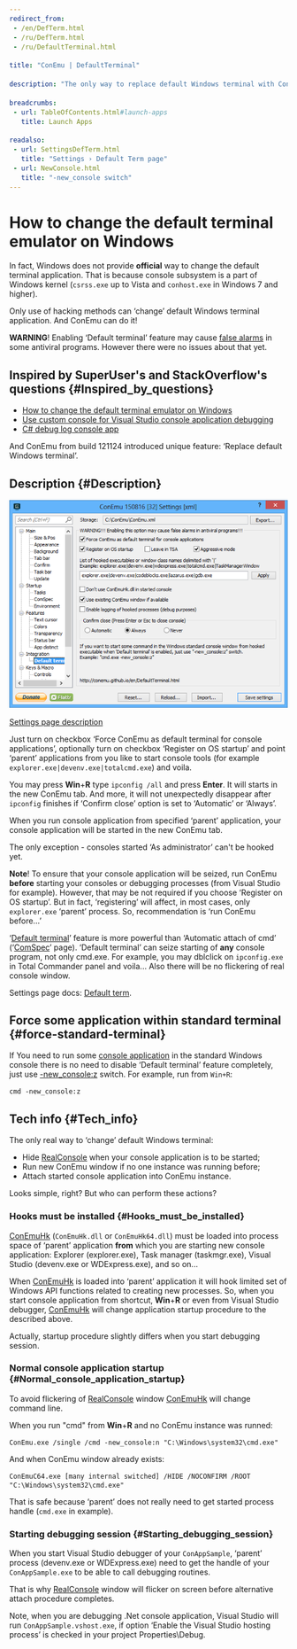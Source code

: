 ```yaml
---
redirect_from:
 - /en/DefTerm.html
 - /ru/DefTerm.html
 - /ru/DefaultTerminal.html

title: "ConEmu | DefaultTerminal"

description: "The only way to replace default Windows terminal with ConEmu"

breadcrumbs:
 - url: TableOfContents.html#launch-apps
   title: Launch Apps

readalso:
 - url: SettingsDefTerm.html
   title: "Settings › Default Term page"
 - url: NewConsole.html
   title: "-new_console switch"
---
```


# How to change the default terminal emulator on Windows

In fact, Windows does not provide **official** way to change
the default terminal application.
That is because console subsystem is a part of Windows kernel
(`csrss.exe` up to Vista and `conhost.exe` in Windows 7 and higher).

Only use of hacking methods can ‘change’ default Windows terminal application.
And ConEmu can do it!

**WARNING**! Enabling ‘Default terminal’ feature may cause
[false alarms](FalseAlarms.html) in some antiviral programs.
However there were no issues about that yet.



## Inspired by SuperUser's and StackOverflow's questions  {#Inspired_by_questions}

* [How to change the default terminal emulator on Windows](http://superuser.com/q/509642/139371)
* [Use custom console for Visual Studio console application debugging](http://stackoverflow.com/q/12602411/1405560)
* [C# debug log console app](http://stackoverflow.com/q/19599107/1405560)

And ConEmu from build 121124 introduced unique feature: ‘Replace default Windows terminal’.



## Description  {#Description}

[![ConEmu settings, Default Term page](/img/Settings-DefTerm.png)](SettingsDefTerm.html "ConEmu settings, Default Term page")
<a href="SettingsDefTerm.html"><div class="snote">Settings page description</div></a>

Just turn on checkbox ‘Force ConEmu as default terminal for console applications’,
optionally turn on checkbox ‘Register on OS startup’ and point ‘parent’ applications
from you like to start console tools (for example `explorer.exe|devenv.exe|totalcmd.exe`)
and voila.

You may press **Win**+**R** type `ipconfig /all` and press **Enter**.
It will starts in the new ConEmu tab.
And more, it will not unexpectedly disappear after `ipconfig` finishes
if ‘Confirm close’ option is set to ‘Automatic’ or ‘Always’.

When you run console application from specified ‘parent’ application,
your console application will be started in the new ConEmu tab.

The only exception - consoles started ‘As administrator’ can't be hooked yet.


**Note**! To ensure that your console application will be seized,
run ConEmu **before** starting your consoles or debugging processes
(from Visual Studio for example).
However, that may be not required if you choose ‘Register on OS startup’.
But in fact, ‘registering’ will affect, in most cases, only `explorer.exe` ‘parent’ process.
So, recommendation is ‘run ConEmu before...’

‘[Default terminal](SettingsDefTerm.html)’ feature is more powerful
than ‘Automatic attach of cmd’ (‘[ComSpec](SettingsComspec.html)’ page).
‘Default terminal’ can seize starting of **any** console program, not only cmd.exe.
For example, you may dblclick on `ipconfig.exe` in Total Commander panel and voila...
Also there will be no flickering of real console window.

Settings page docs: [Default term](SettingsDefTerm.html).



## Force some application within standard terminal  {#force-standard-terminal}

If You need to run some [console application](ConsoleApplication.html)
in the standard Windows console there is no need to disable
‘Default terminal’ feature completely, just use [-new_console:z](NewConsole.html) switch.
For example, run from `Win+R`:

~~~
cmd -new_console:z
~~~



## Tech info  {#Tech_info}

The only real way to ‘change’ default Windows terminal:

* Hide [RealConsole](RealConsole.html) when your console application is to be started;
* Run new ConEmu window if no one instance was running before;
* Attach started console application into ConEmu instance.

Looks simple, right? But who can perform these actions?



### Hooks must be installed   {#Hooks_must_be_installed}

[ConEmuHk](ConEmuHk.html) (`ConEmuHk.dll` or `ConEmuHk64.dll`) must be loaded
into process space of ‘parent’ application **from** which you are starting
new console application: Explorer (explorer.exe), Task manager (taskmgr.exe),
Visual Studio (devenv.exe or WDExpress.exe), and so on...

When [ConEmuHk](ConEmuHk.html) is loaded into ‘parent’ application it will hook
limited set of Windows API functions related to creating new processes.
So, when you start console application from shortcut, **Win**+**R** or even
from Visual Studio debugger, [ConEmuHk](ConEmuHk.html) will change application
startup procedure to the described above.

Actually, startup procedure slightly differs when you start debugging session.



### Normal console application startup   {#Normal_console_application_startup}

To avoid flickering of [RealConsole](RealConsole.html) window
[ConEmuHk](ConEmuHk.html) will change command line.

When you run "cmd" from **Win**+**R** and no ConEmu instance was runned:

~~~
ConEmu.exe /single /cmd -new_console:n "C:\Windows\system32\cmd.exe"
~~~

And when ConEmu window already exists:

~~~
ConEmuC64.exe [many internal switched] /HIDE /NOCONFIRM /ROOT "C:\Windows\system32\cmd.exe"
~~~

That is safe because ‘parent’ does not really need to get started process handle (`cmd.exe` in example).


### Starting debugging session   {#Starting_debugging_session}

When you start Visual Studio debugger of your `ConAppSample`,
‘parent’ process (devenv.exe or WDExpress.exe) need to get
the handle of your `ConAppSample.exe` to be able to call
debugging routines.

That is why [RealConsole](RealConsole.html) window will flicker
on screen before alternative attach procedure completes.

Note, when you are debugging .Net console application,
Visual Studio will run `ConAppSample.vshost.exe`,
if option ‘Enable the Visual Studio hosting process’
is checked in your project Properties\Debug.
